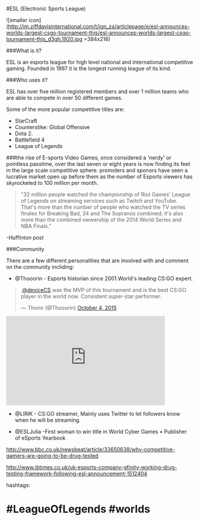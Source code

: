 #ESL (Electronic Sports League)    

![smaller icon](http://im.ziffdavisinternational.com/t/ign_za/articlepage/e/esl-announces-worlds-largest-csgo-tournament-this/esl-announces-worlds-largest-csgo-tournament-this_d3gh.1920.jpg =384x216)




###What is it?

ESL is an esports league for high level national and international competitive gaming. Founded in 1997 it is the longest running league of its kind.

###Who uses it?

ESL has over five million registered members and over 1 million teams who are able to compete in over 50 different games.

Some of the more popular competitive titles are:

* StarCraft
*  Counterstike: Global Offensive
*   Dota 2.
*   Battlefield 4
*   League of Legends

###the rise of E-sports
Video Games, once considered a 'nerdy' or pointless passtime, over the last seven or eight years is now finding its feet in the large scale competitive sphere. promoters and sponors have seen a lucrative market open up before them as the number of Esports viewers has skyrocketed to 100 million per month.

>"32 million people watched the championship of Riot Games' League of Legends on streaming services such as Twitch and YouTube. That's more than the number of people who watched the TV series finales for Breaking Bad, 24 and The Sopranos combined; it's also more than the combined viewership of the 2014 World Series and NBA Finals."

-Huffinton post


###Community

There are a few different personalities that are involved with and comment on the community incliding:

* @Thooorin - Esports historian since 2001.World's leading CS:GO expert.

<blockquote class="twitter-tweet" lang="en"><p lang="en" dir="ltr">.<a href="https://twitter.com/deviceCS">@deviceCS</a> was the MVP of this tournament and is the best CS:GO player in the world now. Consistent super-star performer.</p>&mdash; Thorin (@Thooorin) <a href="https://twitter.com/Thooorin/status/650694140137709568">October 4, 2015</a></blockquote></script>

<iframe width="427" height="240" src="https://www.youtube.com/embed/DAb2fxI4MiY" frameborder="0" allowfullscreen></iframe>


* @LIRIK - CS:GO streamer, Mainly uses Twitter to let followers know when he will be streaming.

* @ESLJulia -First woman to win title in World Cyber Games • Publisher of eSports Yearbook



http://www.bbc.co.uk/newsbeat/article/33650638/why-competitive-gamers-are-going-to-be-drug-tested

http://www.ibtimes.co.uk/uk-esports-company-gfinity-working-drug-testing-framework-following-esl-announcement-1512404

hashtags:
# #LeagueOfLegends  #worlds 



